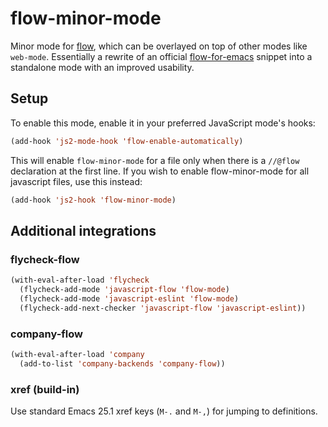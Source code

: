 # flow-minor-mode

Minor mode for [flow](http://flowtype.org), which can be overlayed on
top of other modes like `web-mode`. Essentially a rewrite of an
official [flow-for-emacs](https://github.com/flowtype/flow-for-emacs)
snippet into a standalone mode with an improved usability.

## Setup

To enable this mode, enable it in your preferred JavaScript mode's
hooks:

```lisp
(add-hook 'js2-mode-hook 'flow-enable-automatically)
````

This will enable `flow-minor-mode` for a file only when there is a
`//@flow` declaration at the first line. If you wish to enable
flow-minor-mode for all javascript files, use this instead:

```lisp
(add-hook 'js2-hook 'flow-minor-mode)
```

## Additional integrations

### flycheck-flow

```lisp
(with-eval-after-load 'flycheck
  (flycheck-add-mode 'javascript-flow 'flow-mode)
  (flycheck-add-mode 'javascript-eslint 'flow-mode)
  (flycheck-add-next-checker 'javascript-flow 'javascript-eslint))
```

### company-flow

```lisp
(with-eval-after-load 'company
  (add-to-list 'company-backends 'company-flow))
```

### xref (build-in)

Use standard Emacs 25.1 xref keys (`M-.` and `M-,`) for jumping to
definitions.
